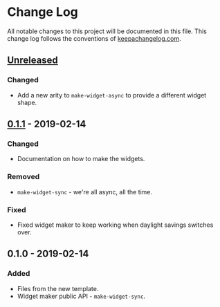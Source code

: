 # Change Log
All notable changes to this project will be documented in this file. This change log follows the conventions of [keepachangelog.com](http://keepachangelog.com/).

## [Unreleased]
### Changed
- Add a new arity to `make-widget-async` to provide a different widget shape.

## [0.1.1] - 2019-02-14
### Changed
- Documentation on how to make the widgets.

### Removed
- `make-widget-sync` - we're all async, all the time.

### Fixed
- Fixed widget maker to keep working when daylight savings switches over.

## 0.1.0 - 2019-02-14
### Added
- Files from the new template.
- Widget maker public API - `make-widget-sync`.

[Unreleased]: https://github.com/your-name/primality/compare/0.1.1...HEAD
[0.1.1]: https://github.com/your-name/primality/compare/0.1.0...0.1.1

